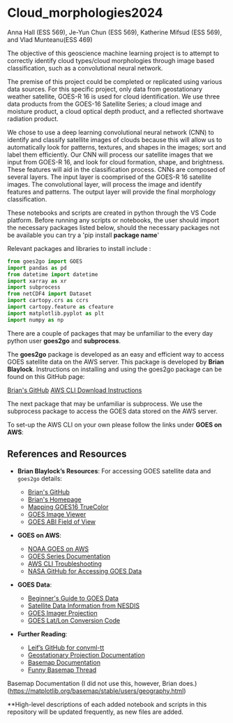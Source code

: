 # Cloud_morphologies2024
Anna Hall (ESS 569), Je-Yun Chun (ESS 569), Katherine Mifsud (ESS 569), and Vlad Munteanu(ESS 469)

The objective of this geoscience machine learning project is to attempt to correctly identify cloud types/cloud morphologies through image based classification, such as a convolutional neural network. 

The premise of this project could be completed or replicated using various data sources. For this specific project, only data from geostationary weather satellite, GOES-R 16 is used for cloud identification. We use three data products from the GOES-16 Satellite Series; a cloud image and moisture product, a cloud optical depth product, and a reflected shortwave radiation product.

We chose to use a deep learning convolutional neural network (CNN) to identify and classify satellite images of clouds because this will allow us to automatically look for patterns, textures, and shapes in the images; sort and label them efficiently. Our CNN will process our satellite images that we input from GOES-R 16, and look for cloud formation, shape, and brightness. These features will aid in the classification process. CNNs are composed of several layers. The input layer is coomprised of the GOES-R 16 satellite images. The convolutional layer, will process the image and identify features and patterns. The output layer will provide the final morphology classification. 

These notebooks and scripts are created in python through the VS Code platform. 
Before running any scripts or notebooks, the user should import the necessary packages listed below, should the necessary packages not be available you can try a 'pip install **package name**' 

Relevant packages and libraries to install include :

```python
from goes2go import GOES
import pandas as pd
from datetime import datetime
import xarray as xr
import subprocess
from netCDF4 import Dataset
import cartopy.crs as ccrs
import cartopy.feature as cfeature
import matplotlib.pyplot as plt
import numpy as np
```
There are a couple of packages that may be unfamiliar to the every day python user **goes2go** and **subprocess**.

The **goes2go** package is developed as an easy and efficient way to access GOES satellite data on the AWS server. This package is developed by **Brian Blaylock**. Instructions on installing and using the goes2go package can be found on this GitHub page:

[Brian's GitHub](https://github.com/blaylockbk/goes2go)
[AWS CLI Download Instructions](https://docs.aws.amazon.com/cli/latest/userguide/getting-started-install.html)

The next package that may be unfamiliar is subprocess. We use the subprocess package to access the GOES data stored on the AWS server.

To set-up the AWS CLI on your own please follow the links under **GOES on AWS**:

## References and Resources

- **Brian Blaylock’s Resources**: For accessing GOES satellite data and `goes2go` details:
  - [Brian's GitHub](https://github.com/blaylockbk/goes2go)
  - [Brian's Homepage](https://home.chpc.utah.edu/~u0553130/Brian_Blaylock/home.html)
  - [Mapping GOES16 TrueColor](https://github.com/blaylockbk/pyBKB_v3/blob/master/BB_GOES/mapping_GOES16_TrueColor.ipynb)
  - [GOES Image Viewer](https://www.star.nesdis.noaa.gov/goes/sector.php?sat=G16&sector=gm)
  - [GOES ABI Field of View](https://goes2go.readthedocs.io/en/latest/user_guide/notebooks/field-of-view_ABI.html)

- **GOES on AWS**:
  - [NOAA GOES on AWS](https://docs.opendata.aws/noaa-goes16/cics-readme.html)
  - [GOES Series Documentation](https://www.goes-r.gov/resources/docs.html)
  - [AWS CLI Troubleshooting](https://docs.aws.amazon.com/cli/latest/userguide/cli-chap-troubleshooting.html#general-formatting)
  - [NASA GitHub for Accessing GOES Data](https://github.com/awslabs/open-data-docs/tree/main/docs/noaa/noaa-goes16)
    
- **GOES Data**:
  - [Beginner's Guide to GOES Data](https://www.goes-r.gov/downloads/resources/documents/Beginners_Guide_to_GOES-R_Series_Data.pdf)
  - [Satellite Data Information from NESDIS](https://www.star.nesdis.noaa.gov/atmospheric-composition-training/satellite_data.php#abi_aws)
  - [GOES Imager Projection](https://www.star.nesdis.noaa.gov/atmospheric-composition-training/satellite_data_goes_imager_projection.php#:~:text=If%20you%20want%20to%20work,in%20the%20GOES%2DR%20PUG.)
  - [GOES Lat/Lon Conversion Code](https://www.star.nesdis.noaa.gov/atmospheric-composition-training/python_abi_lat_lon.php)
 
- **Further Reading**:
  - [Leif’s GitHub for convml-tt](https://github.com/leifdenby/convml-tt?tab=readme-ov-file)
  - [Geostationary Projection Documentation](https://proj4.org/en/9.5/operations/projections/geos.html)
  - [Basemap Documentation](https://matplotlib.org/basemap/stable/users/geography.html)
  - [Funny Basemap Thread](https://github.com/matplotlib/basemap/issues/361)


Basemap Documentation (I did not use this, however, Brian does.)
(https://matplotlib.org/basemap/stable/users/geography.html)


**High-level descriptions of each added notebook and scripts in this repository will be updated frequently, as new files are added. 
